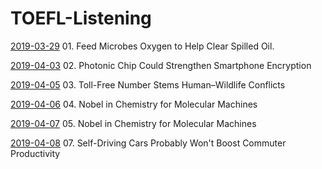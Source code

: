 # TOEFL-Listening

[2019-03-29](01.md)  01. Feed Microbes Oxygen to Help Clear Spilled Oil.

[2019-04-03](02.md)  02. Photonic Chip Could Strengthen Smartphone Encryption

[2019-04-05](03.md)  03. Toll-Free Number Stems Human–Wildlife Conflicts

[2019-04-06](04.md)  04. Nobel in Chemistry for Molecular Machines

[2019-04-07](05.md)  05. Nobel in Chemistry for Molecular Machines

[2019-04-08](06.md)  07. Self-Driving Cars Probably Won't Boost Commuter Productivity


